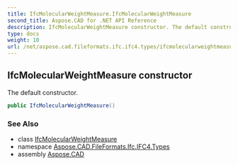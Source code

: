 ```yaml
---
title: IfcMolecularWeightMeasure.IfcMolecularWeightMeasure
second_title: Aspose.CAD for .NET API Reference
description: IfcMolecularWeightMeasure constructor. The default constructor
type: docs
weight: 10
url: /net/aspose.cad.fileformats.ifc.ifc4.types/ifcmolecularweightmeasure/ifcmolecularweightmeasure/
---
```

## IfcMolecularWeightMeasure constructor

The default constructor.

```csharp
public IfcMolecularWeightMeasure()
```

### See Also

* class [IfcMolecularWeightMeasure](../)
* namespace [Aspose.CAD.FileFormats.Ifc.IFC4.Types](../../ifcmolecularweightmeasure/)
* assembly [Aspose.CAD](../../../)


